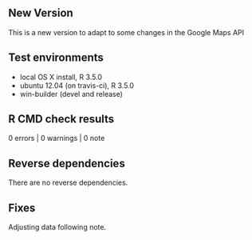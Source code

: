 ## New Version
This is a new version to adapt to some changes in the Google Maps API

## Test environments
* local OS X install, R 3.5.0
* ubuntu 12.04 (on travis-ci), R 3.5.0
* win-builder (devel and release)

## R CMD check results

0 errors | 0 warnings | 0 note

## Reverse dependencies

There are no reverse dependencies.

## Fixes

Adjusting data following note.  
